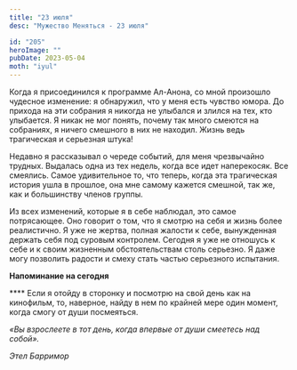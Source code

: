 ```yaml
---
title: "23 июля"
desc: "Мужество Меняться - 23 июля"

id: "205"
heroImage: ""
pubDate: 2023-05-04
moth: "iyul"
---
```


Когда я присоединился к программе Ал-Анона, со мной произошло чудесное
изменение: я обнаружил, что у меня есть чувство юмора. До прихода на эти
собрания я никогда не улыбался и злился на тех, кто улыбается. Я никак не мог
понять, почему так много смеются на собраниях, я ничего смешного в них не
находил. Жизнь ведь трагическая и серьезная штука!

Недавно я рассказывал о череде событий, для меня чрезвычайно трудных. Выдалась
одна из тех недель, когда все идет наперекосяк. Все смеялись. Самое
удивительное то, что теперь, когда эта трагическая история ушла в прошлое, она
мне самому кажется смешной, так же, как и большинству членов группы.

Из всех изменений, которые я в себе наблюдал, это самое потрясающее. Оно
говорит о том, что я смотрю на себя и жизнь более реалистично. Я уже не
жертва, полная жалости к себе, вынужденная держать себя под суровым контролем.
Сегодня я уже не отношусь к себе и к своим жизненным обстоятельствам столь
серьезно. Я даже могу позволить радости и смеху стать частью серьезного
испытания.

**Напоминание на сегодня**

\*\*\*\* Если я отойду в сторонку и посмотрю на свой день как на кинофильм, то,
наверное, найду в нем по крайней мере один момент, когда смогу от души
посмеяться.

_«Вы взрослеете в тот день, когда впервые от души смеетесь над собой»._

_Этел Барримор_
